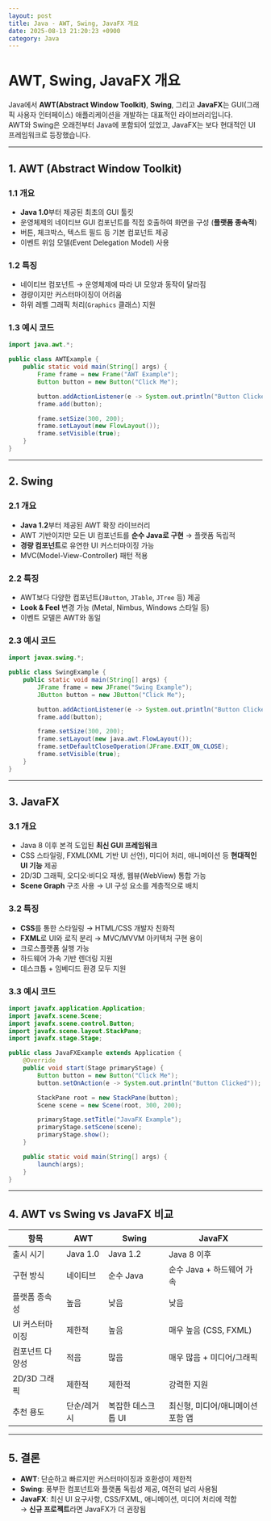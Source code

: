 ```yaml
---
layout: post
title: Java - AWT, Swing, JavaFX 개요
date: 2025-08-13 21:20:23 +0900
category: Java
---
```

# AWT, Swing, JavaFX 개요

Java에서 **AWT(Abstract Window Toolkit)**, **Swing**, 그리고 **JavaFX**는 GUI(그래픽 사용자 인터페이스) 애플리케이션을 개발하는 대표적인 라이브러리입니다.  
AWT와 Swing은 오래전부터 Java에 포함되어 있었고, JavaFX는 보다 현대적인 UI 프레임워크로 등장했습니다.

---

## 1. AWT (Abstract Window Toolkit)

### 1.1 개요
- **Java 1.0**부터 제공된 최초의 GUI 툴킷
- 운영체제의 네이티브 GUI 컴포넌트를 직접 호출하여 화면을 구성 (**플랫폼 종속적**)
- 버튼, 체크박스, 텍스트 필드 등 기본 컴포넌트 제공
- 이벤트 위임 모델(Event Delegation Model) 사용

### 1.2 특징
- 네이티브 컴포넌트 → 운영체제에 따라 UI 모양과 동작이 달라짐
- 경량이지만 커스터마이징이 어려움
- 하위 레벨 그래픽 처리(`Graphics` 클래스) 지원

### 1.3 예시 코드
```java
import java.awt.*;

public class AWTExample {
    public static void main(String[] args) {
        Frame frame = new Frame("AWT Example");
        Button button = new Button("Click Me");

        button.addActionListener(e -> System.out.println("Button Clicked"));
        frame.add(button);

        frame.setSize(300, 200);
        frame.setLayout(new FlowLayout());
        frame.setVisible(true);
    }
}
```

---

## 2. Swing

### 2.1 개요
- **Java 1.2**부터 제공된 AWT 확장 라이브러리
- AWT 기반이지만 모든 UI 컴포넌트를 **순수 Java로 구현** → 플랫폼 독립적
- **경량 컴포넌트**로 유연한 UI 커스터마이징 가능
- MVC(Model-View-Controller) 패턴 적용

### 2.2 특징
- AWT보다 다양한 컴포넌트(`JButton`, `JTable`, `JTree` 등) 제공
- **Look & Feel** 변경 가능 (Metal, Nimbus, Windows 스타일 등)
- 이벤트 모델은 AWT와 동일

### 2.3 예시 코드
```java
import javax.swing.*;

public class SwingExample {
    public static void main(String[] args) {
        JFrame frame = new JFrame("Swing Example");
        JButton button = new JButton("Click Me");

        button.addActionListener(e -> System.out.println("Button Clicked"));
        frame.add(button);

        frame.setSize(300, 200);
        frame.setLayout(new java.awt.FlowLayout());
        frame.setDefaultCloseOperation(JFrame.EXIT_ON_CLOSE);
        frame.setVisible(true);
    }
}
```

---

## 3. JavaFX

### 3.1 개요
- Java 8 이후 본격 도입된 **최신 GUI 프레임워크**
- CSS 스타일링, FXML(XML 기반 UI 선언), 미디어 처리, 애니메이션 등 **현대적인 UI 기능** 제공
- 2D/3D 그래픽, 오디오·비디오 재생, 웹뷰(WebView) 통합 가능
- **Scene Graph** 구조 사용 → UI 구성 요소를 계층적으로 배치

### 3.2 특징
- **CSS**를 통한 스타일링 → HTML/CSS 개발자 친화적
- **FXML**로 UI와 로직 분리 → MVC/MVVM 아키텍처 구현 용이
- 크로스플랫폼 실행 가능
- 하드웨어 가속 기반 렌더링 지원
- 데스크톱 + 임베디드 환경 모두 지원

### 3.3 예시 코드
```java
import javafx.application.Application;
import javafx.scene.Scene;
import javafx.scene.control.Button;
import javafx.scene.layout.StackPane;
import javafx.stage.Stage;

public class JavaFXExample extends Application {
    @Override
    public void start(Stage primaryStage) {
        Button button = new Button("Click Me");
        button.setOnAction(e -> System.out.println("Button Clicked"));

        StackPane root = new StackPane(button);
        Scene scene = new Scene(root, 300, 200);

        primaryStage.setTitle("JavaFX Example");
        primaryStage.setScene(scene);
        primaryStage.show();
    }

    public static void main(String[] args) {
        launch(args);
    }
}
```

---

## 4. AWT vs Swing vs JavaFX 비교

| 항목 | AWT | Swing | JavaFX |
|------|-----|-------|--------|
| 출시 시기 | Java 1.0 | Java 1.2 | Java 8 이후 |
| 구현 방식 | 네이티브 | 순수 Java | 순수 Java + 하드웨어 가속 |
| 플랫폼 종속성 | 높음 | 낮음 | 낮음 |
| UI 커스터마이징 | 제한적 | 높음 | 매우 높음 (CSS, FXML) |
| 컴포넌트 다양성 | 적음 | 많음 | 매우 많음 + 미디어/그래픽 |
| 2D/3D 그래픽 | 제한적 | 제한적 | 강력한 지원 |
| 추천 용도 | 단순/레거시 | 복잡한 데스크톱 UI | 최신형, 미디어/애니메이션 포함 앱 |

---

## 5. 결론
- **AWT**: 단순하고 빠르지만 커스터마이징과 호환성이 제한적
- **Swing**: 풍부한 컴포넌트와 플랫폼 독립성 제공, 여전히 널리 사용됨
- **JavaFX**: 최신 UI 요구사항, CSS/FXML, 애니메이션, 미디어 처리에 적합  
  → **신규 프로젝트**라면 JavaFX가 더 권장됨